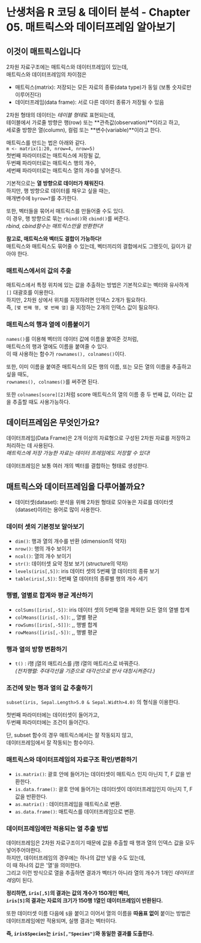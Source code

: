 # 난생처음 R 코딩 & 데이터 분석 - Chapter 05. 매트릭스와 데이터프레임 알아보기


## 이것이 매트릭스입니다

2차원 자료구조에는 매트릭스와 데이터프레임이 있는데,  
매트릭스와 데이터프레임의 차이점은  
- 매트릭스(matrix): 저장되는 모든 자료의 종류(data type)가 동일 (보통 숫자로만 이루어진다)
- 데이터프레임(data frame): 서로 다른 데이터 종류가 저장될 수 있음

2차원 형태의 데이터는 *테이블 형태*로 표현되는데,  
테이블에서 가로줄 방향은 행(row) 또는 **관측값(observation)**이라고 하고,  
세로줄 방향은 열(column), 컬럼 또는 **변수(variable)**이라고 한다. 


매트릭스를 만드는 법은 아래와 같다.   
`m <- matrix(1:20, nrow=4, nrow=5)`  
첫번째 파라미터로는 매트릭스에 저장될 값,  
두번째 파라미터로는 매트릭스 행의 개수,  
세번째 파라미터로는 매트릭스 열의 개수를 넣어준다.  

기본적으로는 **열 방향으로 데이터가 채워진다**.  
하지만, 행 방향으로 데이터를 채우고 싶을 때는,  
매개변수에 `byrow=T`를 추가한다.  

또한, 벡터들을 묶어서 매트릭스를 만들어줄 수도 있다.  
이 경우, 행 방향으로 묶는 `rbind()`와 `cbind()`를 써준다.  
*rbind, cbind함수는 매트릭스만을 반환한다!*

**참고로, 매트릭스와 벡터도 결합이 가능하다!**  
매트릭스와 매트릭스도 묶어줄 수 있는데, 벡터끼리의 결합에서도 그랬듯이, 길이가 같아야 한다.  

### 매트릭스에서의 값의 추출

매트릭스에서 특정 위치에 있는 값을 추출하는 방법은 기본적으로는 벡터와 유사하게 `[]` 대괄호를 이용한다.  
하지만, 2차원 상에서 위치를 지정하려면 인덱스 2개가 필요하다.  
즉, `[몇 번째 행, 몇 번째 열]` 을 지정하는 2개의 인덱스 값이 필요하다.  

### 매트릭스의 행과 열에 이름붙이기 

`names()`를 이용해 벡터의 데이터 값에 이름을 붙여준 것처럼,  
매트릭스의 행과 열에도 이름을 붙여줄 수 있다.  
이 때 사용하는 함수가 `rownames(), colnames()`이다.   

또한, 이미 이름을 붙여준 매트릭스의 모든 행의 이름, 또는 모든 열의 이름을 추출하고 싶을 때도,  
`rownames(), colnames()`를 써주면 된다.  

또한 `colnames[score][2]`처럼 score 매트릭스의 열의 이름 중 두 번째 값, 이라는 값을 추출할 때도 사용가능하다.  

## 데이터프레임은 무엇인가요?

데이터프레임(Data Frame)은 2개 이상의 자료형으로 구성된 2차원 자료를 저장하고 처리하는 데 사용된다.  
*매트릭스에 저장 가능한 자료는 데이터 프레임에도 저장할 수 있다!*

데이터프레임은 보통 여러 개의 벡터를 결합하는 형태로 생성한다.  

## 매트릭스와 데이터프레임을 다루어볼까요?

- 데이터셋(dataset): 분석을 위해 2차원 형태로 모아놓은 자료를 데이터셋(dataset)이라는 용어로 많이 사용한다. 

### 데이터 셋의 기본정보 알아보기
- `dim()`: 행과 열의 개수를 반환 (dimension의 약자) 
- `nrow()`: 행의 개수 보이기
- `ncol()`: 열의 개수 보이기
- `str()`: 데이터셋 요약 정보 보기 (structure의 약자)
- `levels(iris[,5])`: iris 데이터 셋의 5번째 열 데이터의 종류 보기 
- `table(iris[,5])`: 5번째 열 데이터의 종류별 행의 개수 세기

### 행별, 열별로 합계와 평균 계산하기
- `colSums([iris[,-5])`: iris 데이터 셋의 5번째 열을 제외한 모든 열의 열별 합계
- `colMeans([iris[,-5])`: ,, 열별 평균
- `rowSums([iris[,-5]])`: ,, 행별 합계
- `rowMeans([iris[,-5])`: ,, 행별 평균 

### 행과 열의 방향 변환하기

- `t()` : i행 j열의 매트리스를 j행 i열의 매트리스로 바꿔준다.  
*(전치행렬: 주대각선을 기준으로 대각선으로 반사 대칭시켜준다.)*

### 조건에 맞는 행과 열의 값 추출하기  

`subset(iris, Sepal.Length>5.0 & Sepal.Width>4.0)` 의 형식을 이용한다.  

첫번째 파라미터에는 데이터셋이 들어가고,  
두번째 파라미터에는 조건이 들어간다.

단, subset 함수의 경우 매트릭스에서는 잘 작동되지 않고,  
데이터프레임에서 잘 작동되는 함수이다. 

### 매트릭스와 데이터프레임의 자료구조 확인/변환하기

- `is.matrix()`: 괄호 안에 들어가는 데이터셋이 매트릭스 인지 아닌지 T, F 값을 반환한다.
- `is.data.frame()`: 괄호 안에 들어가는 데이터셋이 데이터프레임인지 아닌지 T, F값을 반환한다.  
- `as.matrix()` : 데이터프레임을 매트릭스로 변환.
- `as.data.frame()`: 매트릭스를 데이터프레임으로 변환.


### 데이터프레임에만 적용되는 열 추출 방법  

데이터프레임은 2차원 자료구조이기 때문에 값을 추출할 때 행과 열의 인덱스 값을 모두 넣어주어야한다.  
하지만, 데이터프레임의 경우에는 하나의 값만 넣을 수도 있는데,  
이 때 하나의 값은 '열'을 의미한다.   
그리고 이런 방식으로 열을 추출하면 결과가 벡터가 아니라 열의 개수가 1개인 *데이터프레임*이 된다.  

**정리하면, `iris[,5]`의 결과는 값의 개수가 150개인 벡터,**  
**`iris[5]`의 결과는 자료의 크기가 150행 1열인 데이터프레임이 반환된다.**

또한 데이터셋 이름 다음에 `$`을 붙이고 이어서 열의 이름을 **따옴표 없이** 붙이는 방법은 데이터프레임에만 적용되며, 실행 결과는 벡터이다. 

**즉, `iris$Species`는 `iris[,"Species"]`와 동일한 결과를 도출한다.**







